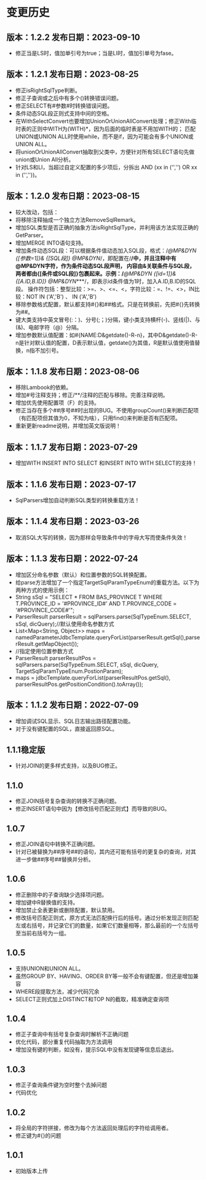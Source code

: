 # 变更历史
## 版本：1.2.2  发布日期：2023-09-10
* 修正当是LS时，值加单引号为true；当是LI时，值加引单号为fase。
## 版本：1.2.1  发布日期：2023-08-25
* 修正isRightSqlType判断。
* 修正子查询或之后中有多个()转换错误问题。 
* 修正SELECT有#参数#时转换错误问题。
* 条件动态SQL段正则式支持中间的空格。
* 在WithSelectConvert也要增加UnionOrUnionAllConvert处理；修正With临时表的正则中WITH为(WITH)*，因为后面的临时表是不用加WITH的；
  匹配UNION或UNION ALL时使用while，而不是if，因为可能会有多个UNION或UNION ALL。
* 将unionOrUnionAllConvert抽取到父类中，方便针对所有SELECT语句先做union或Union All分析。
* 针对LS和LI，当超过自定义配置的多少项后，分拆出 AND (xx in ('','') OR xx in ('',''))。
## 版本：1.2.0  发布日期：2023-08-15
* 较大改动，包括：
* 将移除注释抽成一个独立方法RemoveSqlRemark。
* 增加SQL类型是否正确的抽象方法isRightSqlType，并利用该方法实现正确的GetParser。
* 增加MERGE INTO语句支持。
* 增加条件动态SQL段：可以根据条件值动态加入SQL段，格式：/*@MP&DYN {[参数=1]}& {[SQL段]}  @MP&DYN*/，即配置在/**/中，并且注释中有@MP&DYN字符，作为条件动态SQL段声明，
  内容由&关联条件与SQL段，两者都由{[条件或SQL段]}包裹起来。示例：/***@MP&DYN {[id=1]}& {[A.ID,B.ID]}  @MP&DYN****/，即表示id条件值为1时，加入A.ID,B.ID的SQL段。
  操作符包括：整型比较：>=、>、<=、<，字符比较：=、!=、<>，IN比较：NOT IN ('A','B') 、 IN ('A','B')
* 移除参数格式配置，默认都支持#{}和##格式。只是在转换前，先把#{}先转换为##。
* 键大类支持中英文冒号(:：)、分号(;；)分隔，键小类支持横杆(-)、竖线(|)、与(&)、电邮字符（@）分隔。
* 增加参数默认值配置：如#{NAME:D&getdate()-R-n}，其中D&getdate()-R-n是针对默认值的配置，D表示默认值，getdate()为其值，R是默认值使用值替换，n指不加引号。
## 版本：1.1.8  发布日期：2023-08-06
* 移除Lambook的依赖。
* 增加#号注释支持；修正/**\/注释的匹配与移除。完善注释说明。
* 增加优先使用配置项（F）的支持。  
* 修正当存在多个##序号##时出现的BUG。不使用groupCount()来判断匹配项（有匹配项但其值为0，不知为啥），只用find()来判断是否有匹配项。
* 重新更新readme说明，并增加英文版说明！
## 版本：1.1.7  发布日期：2023-07-29
* 增加WITH INSERT INTO SELECT 和INSERT INTO WITH SELECT的支持！
## 版本：1.1.6  发布日期：2023-07-17
* SqlParsers增加自动判断SQL类型的转换重载方法！
## 版本：1.1.4  发布日期：2023-03-26
* 取消SQL大写的转换，因为那样会导致条件中的字母大写而使条件失效！
## 版本：1.1.3  发布日期：2022-07-24
* 增加区分命名参数（默认）和位置参数的SQL转换配置。
* 给parse方法增加了一个指定TargetSqlParamTypeEnum的重载方法。以下为两种方式的使用示例： 
* String sSql = "SELECT * FROM BAS_PROVINCE T WHERE T.PROVINCE_ID = '#PROVINCE_ID#' AND T.PROVINCE_CODE = '#PROVINCE_CODE#'";
* ParserResult parserResult = sqlParsers.parse(SqlTypeEnum.SELECT, sSql, dicQuery);//默认使用命名参数方式
* List<Map<String, Object>> maps = namedParameterJdbcTemplate.queryForList(parserResult.getSql(),parserResult.getMapObject());
* //指定使用位置参数方式 
* ParserResult parserResultPos = sqlParsers.parse(SqlTypeEnum.SELECT, sSql, dicQuery, TargetSqlParamTypeEnum.PostionParam);
* maps = jdbcTemplate.queryForList(parserResultPos.getSql(), parserResultPos.getPositionCondition().toArray());
## 版本：1.1.2  发布日期：2022-07-09
* 增加调试SQL显示、SQL日志输出路径配置功能。
* 对于没有键配置的SQL，直接返回原SQL。
## 1.1.1稳定版
* 针对JOIN的更多样式支持，以及BUG修正。
## 1.1.0
* 修正JOIN括号复杂查询的转换不正确问题。
* 修正INSERT语句中因为【修改括号匹配正则式】而导致的BUG。
## 1.0.7
* 修正JOIN语句中转换不正确问题。
* 针对已被替换为##序号##的语句，其内还可能有括号的更复杂的查询，对其进一步做##序号##替换并分析。
## 1.0.6
* 修正删除中的子查询缺少选择项问题。
* 增加键中R替换值的支持。
* 增加禁止全表更新或删除配置，默认禁用。
* 修改括号匹配正则式，原方式无法匹配换行后的括号。通过分析发现正则匹配左或右括号，并记录它们的数量，如果它们数量相等，那么最前的一个左括号至当前右括号为一组。
## 1.0.5
* 支持UNION和UNION ALL。
* 虽然GROUP BY、HAVING、ORDER BY等一般不会有键配置，但还是增加兼容
* WHERE段提取方法，减少代码冗余
* SELECT正则式加上DISTINCT和TOP N的截取，精准确定查询项
## 1.0.4
* 修正子查询中有括号复杂查询时解析不正确问题
* 优化代码，部分重复代码抽取为方法调用
* 增加没有键的判断，如没有，提示SQL中没有发现键等信息后退出。
## 1.0.3
* 修正子查询条件键为空时整个去掉问题
* 代码优化
## 1.0.2
* 将全局的字符拼接，修改为每个方法返回处理后的字符给调用者。
* 修正键为#{}的问题
## 1.0.1
* 初始版本上传


